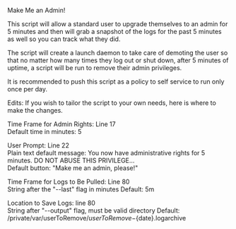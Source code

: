 Make Me an Admin!

This script will allow a standard user to upgrade themselves to an admin for 5 minutes and then will grab a snapshot of the logs for the past 5 minutes as well so you can track what they did.

The script will create a launch daemon to take care of demoting the user so that no matter how many times they log out or shut down, after 5 minutes of uptime, a script will be run to remove their admin privileges.

It is recommended to push this script as a policy to self service to run only once per day.

Edits: If you wish to tailor the script to your own needs, here is where to make the changes.

Time Frame for Admin Rights: Line 17  
Default time in minutes: 5

User Prompt: Line 22  
Plain text default message: You now have administrative rights for 5 minutes. DO NOT ABUSE THIS PRIVILEGE...  
Default button: "Make me an admin, please!"

Time Frame for Logs to Be Pulled:  Line 80   
String after the "--last" flag in minutes Default: 5m

Location to Save Logs: line 80    
String after "--output" flag, must be valid directory
Default: /private/var/userToRemove/${userToRemove}-${date}.logarchive
